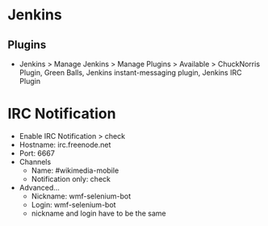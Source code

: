 # Jenkins

## Plugins

- Jenkins > Manage Jenkins > Manage Plugins > Available > ChuckNorris Plugin, Green Balls, Jenkins instant-messaging plugin, Jenkins IRC Plugin

# IRC Notification

- Enable IRC Notification > check
- Hostname: irc.freenode.net
- Port: 6667
- Channels
  - Name: #wikimedia-mobile
  - Notification only: check
- Advanced...
  - Nickname: wmf-selenium-bot
  - Login: wmf-selenium-bot
  - nickname and login have to be the same
